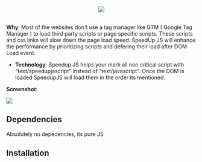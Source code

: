 

<div align="center">
    <img src="https://raw.githubusercontent.com/minewhat/speedupjs/master/logo.png">
</div>
<br />

  
**Why**: Most of the websites don't use a tag manager like GTM ( Google Tag Manager ) to load third party scripts or page specific scripts. These scripts and css links will slow down the page load speed. SpeedUp JS will enhance the performance by prioritizing scripts and defering their load after DOM Load event.

  - **Technology**: Speedup JS helps your mark all non critical script with "text/speedupjsscript" instead of "text/javascript". Once the DOM is loaded SpeedupJS will load them in the order its mentioned.


**Screenshot**: 

![](https://raw.githubusercontent.com/minewhat/speedupjs/master/screenshot.png)


## Dependencies

Absolutely no depedencies, its pure JS

## Installation
<script type="text/javascript>
  /* Paste the lastest code */
</script>  


## Usage

JS resources are of two types.
- **Inline JS**:
Any script tag inline with `<script></script>` need to be modified of form `<script type="text/speedupscript"></script>`


- **Externaly Linked JS**: Any externaly linked tag of form `<script src="xyz.com/file.js"></script>` need to be modified of form `<script type="text/speedupscript" src="xyz.com/file.js"></script>`

- **Shopify Script Tag**:  If you are a shopify store you might see snippets/XYZ.liquid containing lines like these  
{{ 'xyz.com/file.js' | script_tag }}  you need to change this to `<script type="text/speedupscript" src="xyz.com/file.js"></script>`. Essentially we are converting the default shopfiy expansion to speedjs type.

CSS resources are of two types.
- **Inline CSS**:
Any style tag inline with `<style type="text/css"></style>` need to be modified of form `<style type="text/speedupcss"></style>`.

- **Externaly Linked CSS**: Any externaly linked tag of form `<link rel="stylesheet" type="text/css" href="xyz.com/file.css">` need to be modified of form `<link rel="stylesheet" type="text/speedupcss" href="xyz.com/file.css">`

## Getting help

If you need any help on installation send us an email speedupjs (at) minewhat.com


## Getting involved

If you have any ideas, improvements feel free to send us a PR. 

----

## Open source licensing info
Apache 2.0 [License](LICENSE).

